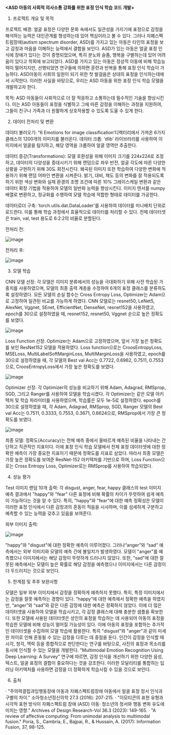 **<ASD 아동의 사회적 의사소통 강화를 위한 표정 인식 학습 코드 개발>**

1. 프로젝트 개요 및 목적

프로젝트 배경: 
얼굴 표정은 다양한 문화 속에서도 일관성을 가지기에 표정으로 감정을 해석하는 능력은 대인관계를 형성하는데 있어 핵심이라고 볼 수 있다. 그러나 자폐스펙트럼장애(autism spectrum disorder, ASD)를 가지고 있는 아동은 타인의 표정을 보고 감정과 마음을 이해하는 능력에서 결함을 보인다. ASD가 있는 아동은 얼굴 표정 인식에 장애가 있다는 것이 증명되었으며, 특히 분노와 슬픔, 행복을 구별하는데 있어 어려움이 있다고 학회에 보고되었다. ASD를 가지고 있는 아동은 정상적 아동에 비해 학습능력이 떨어지지만, 선행되었연 연구들에 의하면 훈련과 반복을 통해 표정 인식 학습이 가능하다. ASD아동이 사회의 일원이 되기 위한 첫 발걸음은 상대의 표정을 인식하는데에서 시작한다. 이러한 사실을 바탕으로, 우리는 ASD 아동을 위한 표정 인식 학습 모델을 개발하고자 한다.

목적: 
ASD 아동들이 사회적으로 더 잘 적응하고 소통하는데 필수적인 기술을 향상시킨다. 이는 ASD 아동들이 표정을 식별하고 그에 따른 감정을 이해하는 과정을 지원하여, 그들이 친구나 가족과 더 원활하게 상호작용할 수 있도록 도울 수 있게 한다.


2. 데이터 전처리 및 변환

데이터 불러오기:
“6 Emotions for image classification’디렉터리에서 가져온 6가지 클래스의 1200개의 이미지를 불러온다.
데이터 크롭:
‘dlib’ 라이브러리를 사용하여 이미지에서 얼굴을 탐지하고, 해당 영역을 크롭하여 얼굴 영역만 추출한다.

데이터 증강(Transformations):
모델 호환성을 위해 이미지 크기를 224x224로 조정하고, 데이터의 다양성을 증대시키기 위해 랜덤으로 좌우 반전, 얼굴 각도에 따른 다양한 상황을 구현하기 위해 30도 회전시킨다. 왜곡된 이미지 또한 학습하여 다양한 변화에 적용하기 위해 랜덤 어파인 변환을 시켜준다. 밝기, 대비, 채도 등의 변화를 잘 적용되도록 하기 위한 색상 변화와 실제 환경의 조명 조건에 따른 10% 그레이스케일 변환과 같은 데이터 확장 기법을 적용하여 모델의 일반화 능력을 향상시킨다. 이미지 텐서를 numpy 배열로 변환하고, 정규화를 수행하여 모델 학습에 적합한 형태로 데이터를 가공한다.

데이터로더 구축:
‘torch.utils.dat.DataLoader’를 사용하여 데이터를 미니배치 단위로 로드한다. 이를 통해 학습 과정에서 효율적으로 데이터를 처리할 수 있다. 전체 데이터셋은 train, val, test 용도로 6:2:2의 비율로 분할된다.		

전처리 전:

![image](https://github.com/user-attachments/assets/77955e1d-5334-4c5b-b612-7140c4123214)

전처리 후:

![image](https://github.com/user-attachments/assets/71f71b84-1b6b-4288-bf8f-0d4e1be351f0)

3. 모델 학습

CNN 모델 선정:
각 모델은 이미지 분류에서의 성능을 극대화하기 위해 사전 학습된 가중치를 사용하였으며, 모델의 최종 출력 계층을 수정하여 6개의 표정 클래스를 분류하도록 설정하였다. 모든 모델의 손실 함수는 Cross Entropy Loss, Optimizer는 Adam으로 고정하여 일관된 비교를 가능하게 하였다.
CNN 모델로는 resnet50, LeNet5, AlexNet, Vggnet, SEnet, EfficientNet, DenseNet, resnet152을 사용하였고, epoch를 30으로 설정하였을 때, resnet152, resnet50, Vggnet 순으로 높은 정확도를 보였다.

![image](https://github.com/user-attachments/assets/8e690fb8-7e3f-4231-aacd-d1fa5269e565)

Loss Function 선정:
Optimizer는 Adam으로 고정하였으며, 앞서 가장 높은 정확도를 보인 ResNet152 모델을 적용하였다.
Loss function으로는 CroosEntropyLoss, MSELoss, MultiLabelSoftMarginLoss, MultiMarginLoss을 사용하였고, epoch를 30으로 설정하였을 때, 각 모델의 Best val Acc는 0.7722, 0.6962, 0.7511, 0.7553으로, CroosEntropyLoss에서 가장 높은 정확도를 보였다.

![image](https://github.com/user-attachments/assets/5bd9aa84-4bfd-40ac-8ac8-d9f98a8bcd85)

Optimizer 선정:
각 Optimizer의 성능을 비교하기 위해 Adam, Adagrad, RMSprop, SGD, 그리고 Ranger를 사용하여 모델을 학습시켰다. 각 Optimizer는 같은 모델 아키텍처 및 학습 파라미터를 사용하였으며, 학습률은 모두 1e-5로 설정하였다.
epoch를 30으로 설정하였을 때, 각 Adam, Adagrad, RMSprop, SGD, Ranger 모델의 Best val Acc는 0.7511, 0.3333, 0.7553, 0.3671, 0.6624으로, RMSprop에서 가장 큰 정확도를 보였다.

![image](https://github.com/user-attachments/assets/99b6aef9-5703-4b57-af03-5f17e129957b)

최종 모델:
정확도(Accuracy)는 전체 예측 중에서 올바르게 예측된 비율을 나타내는 간단하고 직관적인 지표이다. 이에 표정 인식 학습 모델에서 전체 표정 데이터셋에 대한 정확한 예측이 가장 중요한 지표이기 때문에  정확도를 지표로 삼았다.
따라서 최종 모델은 가장 높은 정확도를 보여준 ResNet-152 아키텍처를 기반으로 하며, Loss Function으로는 Cross Entropy Loss, Optimizer로는 RMSprop를 사용하여 학습되었다. 



4. 성능 평가

Test 이미지 랜덤 10개 출력:
각 disgust, anger, fear, happy 클래스의 test 이미지 예측 결과에서 "happy"와 "fear" 다른 표정에 비해 확률의 차이가 뚜렷하여 쉽게 예측이 가능하다는 것을 알 수 있다. 특히, "happy"와 "fear"에 대한 예측 정확성은 모델이 이러한 표정 인식에서 다른 감정과의 혼동이 적음을 시사하며, 이를 섬세하게 구분하고 예측할 수 있는 능력을 갖추고 있음을 보여준다.

외부 이미지 출력:

![image](https://github.com/user-attachments/assets/fffee732-2eb5-475c-9a4e-3f8d4ca1f2a0)

"happy"와 "disgust"에 대한 정확한 예측이 이루어졌다. 그러나“anger”와 “sad” 예측에서는 외부 이미지와 모델의 예측 간에 불일치가 발생하였다. 모델이 "anger"를 예측했으나 이미지에서는 해당 감정이 뚜렷하게 드러나지 않았다. 또한, "sad"에 대한 잘못된 예측에서는 모델이 높은 확률로 해당 감정을 예측했으나 이미지에서는 다른 감정이 더 두드러지는 것으로 보인다.

5. 한계점 및 추후 보완사항

모델은 일부 외부 이미지에서 감정을 정확하게 예측하지 못했다. 특히, 특정 이미지에서는 감정을 잘못 예측하는 경향이 있다. “happy”에 대한 예측에서 정확한 예측을 하였지만, “anger”와 “sad”와 같은 다른 감정에 대한 예측은 정확하지 않았다.
이에 더 많은 데이터셋을 사용하여 모델을 학습시키고, 각 감정 클래스에 대해 충분한 샘플을 확보한다. 또한 모델에 사용된 데이터셋은 성인의 표정을 학습하는 데 사용되어 아동의 표정을 학습한 모델에 비해 성능이 떨어질 가능성이 있다. 이에 아동의 표정을 포함하는 추가적인 데이터셋을 수집하여 모델 학습에 활용한다. 
특히 "disgust"와 "anger"과 같이 미세한 차이로 인해 혼동될 수 있는 감정을 다루는 데 중점을 둔다. 인간이 감정을 인식할 때 시각, 청각, 맥락 등을 종합적으로 판단한다는 연구를 바탕으로, 사진의 표정과 목소리를 동시에 인식할 수 있는 모델을 개발한다. "Multimodal Emotion Recognition Using Deep Learning: A Survey" 연구에 따르면, 감정 인식을 개선하기 위한 다양한 음성, 텍스트, 얼굴 표정의 결합이 중요하다는 것을 강조한다. 이러한 모달리티를 통합하는 딥러닝 아키텍처를 사용하면 감정을 더 정확하게 학습시킬 수 있을 것으로 보인다.

6. 출처

· "주의력결핍과잉행동장애 아동과 자폐스펙트럼장애 아동에서 얼굴 표정 정서 인식과 구별의 차이." 소아청소년정신의학 27.3 (2016): 207-215.
· "이모티콘의 표현 유형과 시각적 표현 방식이 자폐스펙트럼 장애 (ASD) 아동· 청소년의 정서와 행동 변화 유도에 미치는 영향." Archives of Design Research-Vol 36.3 (2023): 149-165.
· "A review of affective computing: From unimodal analysis to multimodal fusion." Poria, S., Cambria, E., Bajpai, R., & Hussain, A. (2017): Information Fusion, 37, 98-125.
